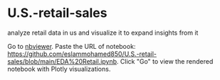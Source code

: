 # U.S.-retail-sales
analyze retail data in us and visualize it to expand insights from it 

Go to [nbviewer](https://nbviewer.org/).
Paste the URL of notebook: https://github.com/eslammohamed850/U.S.-retail-sales/blob/main/EDA%20Retail.ipynb.
Click "Go" to view the rendered notebook with Plotly visualizations.
